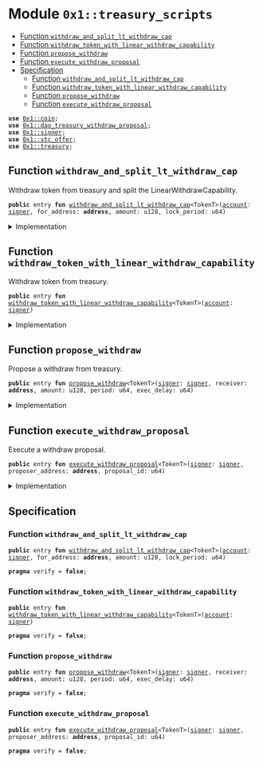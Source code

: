 
<a id="0x1_treasury_scripts"></a>

# Module `0x1::treasury_scripts`



-  [Function `withdraw_and_split_lt_withdraw_cap`](#0x1_treasury_scripts_withdraw_and_split_lt_withdraw_cap)
-  [Function `withdraw_token_with_linear_withdraw_capability`](#0x1_treasury_scripts_withdraw_token_with_linear_withdraw_capability)
-  [Function `propose_withdraw`](#0x1_treasury_scripts_propose_withdraw)
-  [Function `execute_withdraw_proposal`](#0x1_treasury_scripts_execute_withdraw_proposal)
-  [Specification](#@Specification_0)
    -  [Function `withdraw_and_split_lt_withdraw_cap`](#@Specification_0_withdraw_and_split_lt_withdraw_cap)
    -  [Function `withdraw_token_with_linear_withdraw_capability`](#@Specification_0_withdraw_token_with_linear_withdraw_capability)
    -  [Function `propose_withdraw`](#@Specification_0_propose_withdraw)
    -  [Function `execute_withdraw_proposal`](#@Specification_0_execute_withdraw_proposal)


<pre><code><b>use</b> <a href="coin.md#0x1_coin">0x1::coin</a>;
<b>use</b> <a href="dao_treasury_withdraw_proposal.md#0x1_dao_treasury_withdraw_proposal">0x1::dao_treasury_withdraw_proposal</a>;
<b>use</b> <a href="../../move-stdlib/doc/signer.md#0x1_signer">0x1::signer</a>;
<b>use</b> <a href="stc_offer.md#0x1_stc_offer">0x1::stc_offer</a>;
<b>use</b> <a href="treasury.md#0x1_treasury">0x1::treasury</a>;
</code></pre>



<a id="0x1_treasury_scripts_withdraw_and_split_lt_withdraw_cap"></a>

## Function `withdraw_and_split_lt_withdraw_cap`

Withdraw token from treasury and split the LinearWithdrawCapability.


<pre><code><b>public</b> entry <b>fun</b> <a href="treasury_scripts.md#0x1_treasury_scripts_withdraw_and_split_lt_withdraw_cap">withdraw_and_split_lt_withdraw_cap</a>&lt;TokenT&gt;(<a href="account.md#0x1_account">account</a>: <a href="../../move-stdlib/doc/signer.md#0x1_signer">signer</a>, for_address: <b>address</b>, amount: u128, lock_period: u64)
</code></pre>



<details>
<summary>Implementation</summary>


<pre><code><b>public</b> entry <b>fun</b> <a href="treasury_scripts.md#0x1_treasury_scripts_withdraw_and_split_lt_withdraw_cap">withdraw_and_split_lt_withdraw_cap</a>&lt;TokenT&gt;(
    <a href="account.md#0x1_account">account</a>: <a href="../../move-stdlib/doc/signer.md#0x1_signer">signer</a>,
    for_address: <b>address</b>,
    amount: u128,
    lock_period: u64,
) {
    // 1. take cap: LinearWithdrawCapability&lt;TokenT&gt;
    <b>let</b> cap = <a href="treasury.md#0x1_treasury_remove_linear_withdraw_capability">treasury::remove_linear_withdraw_capability</a>&lt;TokenT&gt;(&<a href="account.md#0x1_account">account</a>);

    // 2. withdraw token and split
    <b>let</b> (tokens, new_cap) = <a href="treasury.md#0x1_treasury_split_linear_withdraw_cap">treasury::split_linear_withdraw_cap</a>(&<b>mut</b> cap, amount);

    // 3. deposit
    <a href="coin.md#0x1_coin_deposit">coin::deposit</a>(<a href="../../move-stdlib/doc/signer.md#0x1_signer_address_of">signer::address_of</a>(&<a href="account.md#0x1_account">account</a>), tokens);

    // 4. put or destroy key
    <b>if</b> (<a href="treasury.md#0x1_treasury_is_empty_linear_withdraw_capability">treasury::is_empty_linear_withdraw_capability</a>(&cap)) {
        <a href="treasury.md#0x1_treasury_destroy_linear_withdraw_capability">treasury::destroy_linear_withdraw_capability</a>(cap);
    } <b>else</b> {
        <a href="treasury.md#0x1_treasury_add_linear_withdraw_capability">treasury::add_linear_withdraw_capability</a>(&<a href="account.md#0x1_account">account</a>, cap);
    };

    // 5. offer
    <a href="stc_offer.md#0x1_stc_offer_create">stc_offer::create</a>(&<a href="account.md#0x1_account">account</a>, new_cap, for_address, lock_period);
}
</code></pre>



</details>

<a id="0x1_treasury_scripts_withdraw_token_with_linear_withdraw_capability"></a>

## Function `withdraw_token_with_linear_withdraw_capability`

Withdraw token from treasury.


<pre><code><b>public</b> entry <b>fun</b> <a href="treasury_scripts.md#0x1_treasury_scripts_withdraw_token_with_linear_withdraw_capability">withdraw_token_with_linear_withdraw_capability</a>&lt;TokenT&gt;(<a href="account.md#0x1_account">account</a>: <a href="../../move-stdlib/doc/signer.md#0x1_signer">signer</a>)
</code></pre>



<details>
<summary>Implementation</summary>


<pre><code><b>public</b> entry <b>fun</b> <a href="treasury_scripts.md#0x1_treasury_scripts_withdraw_token_with_linear_withdraw_capability">withdraw_token_with_linear_withdraw_capability</a>&lt;TokenT&gt;(<a href="account.md#0x1_account">account</a>: <a href="../../move-stdlib/doc/signer.md#0x1_signer">signer</a>) {
    // 1. take cap
    <b>let</b> cap = <a href="treasury.md#0x1_treasury_remove_linear_withdraw_capability">treasury::remove_linear_withdraw_capability</a>&lt;TokenT&gt;(&<a href="account.md#0x1_account">account</a>);

    // 2. withdraw token
    <b>let</b> tokens = <a href="treasury.md#0x1_treasury_withdraw_with_linear_capability">treasury::withdraw_with_linear_capability</a>(&<b>mut</b> cap);

    // 3. deposit
    <a href="coin.md#0x1_coin_deposit">coin::deposit</a>(<a href="../../move-stdlib/doc/signer.md#0x1_signer_address_of">signer::address_of</a>(&<a href="account.md#0x1_account">account</a>), tokens);

    // 4. put or destroy key
    <b>if</b> (<a href="treasury.md#0x1_treasury_is_empty_linear_withdraw_capability">treasury::is_empty_linear_withdraw_capability</a>(&cap)) {
        <a href="treasury.md#0x1_treasury_destroy_linear_withdraw_capability">treasury::destroy_linear_withdraw_capability</a>(cap);
    } <b>else</b> {
        <a href="treasury.md#0x1_treasury_add_linear_withdraw_capability">treasury::add_linear_withdraw_capability</a>(&<a href="account.md#0x1_account">account</a>, cap);
    };
}
</code></pre>



</details>

<a id="0x1_treasury_scripts_propose_withdraw"></a>

## Function `propose_withdraw`

Propose a withdraw from treasury.


<pre><code><b>public</b> entry <b>fun</b> <a href="treasury_scripts.md#0x1_treasury_scripts_propose_withdraw">propose_withdraw</a>&lt;TokenT&gt;(<a href="../../move-stdlib/doc/signer.md#0x1_signer">signer</a>: <a href="../../move-stdlib/doc/signer.md#0x1_signer">signer</a>, receiver: <b>address</b>, amount: u128, period: u64, exec_delay: u64)
</code></pre>



<details>
<summary>Implementation</summary>


<pre><code><b>public</b> entry <b>fun</b> <a href="treasury_scripts.md#0x1_treasury_scripts_propose_withdraw">propose_withdraw</a>&lt;TokenT&gt;(
    <a href="../../move-stdlib/doc/signer.md#0x1_signer">signer</a>: <a href="../../move-stdlib/doc/signer.md#0x1_signer">signer</a>,
    receiver: <b>address</b>,
    amount: u128,
    period: u64,
    exec_delay: u64
) {
    <a href="dao_treasury_withdraw_proposal.md#0x1_dao_treasury_withdraw_proposal_propose_withdraw">dao_treasury_withdraw_proposal::propose_withdraw</a>&lt;TokenT&gt;(&<a href="../../move-stdlib/doc/signer.md#0x1_signer">signer</a>, receiver, amount, period, exec_delay)
}
</code></pre>



</details>

<a id="0x1_treasury_scripts_execute_withdraw_proposal"></a>

## Function `execute_withdraw_proposal`

Execute a withdraw proposal.


<pre><code><b>public</b> entry <b>fun</b> <a href="treasury_scripts.md#0x1_treasury_scripts_execute_withdraw_proposal">execute_withdraw_proposal</a>&lt;TokenT&gt;(<a href="../../move-stdlib/doc/signer.md#0x1_signer">signer</a>: <a href="../../move-stdlib/doc/signer.md#0x1_signer">signer</a>, proposer_address: <b>address</b>, proposal_id: u64)
</code></pre>



<details>
<summary>Implementation</summary>


<pre><code><b>public</b> entry <b>fun</b> <a href="treasury_scripts.md#0x1_treasury_scripts_execute_withdraw_proposal">execute_withdraw_proposal</a>&lt;TokenT&gt;(<a href="../../move-stdlib/doc/signer.md#0x1_signer">signer</a>: <a href="../../move-stdlib/doc/signer.md#0x1_signer">signer</a>, proposer_address: <b>address</b>, proposal_id: u64) {
    <a href="dao_treasury_withdraw_proposal.md#0x1_dao_treasury_withdraw_proposal_execute_withdraw_proposal">dao_treasury_withdraw_proposal::execute_withdraw_proposal</a>&lt;TokenT&gt;(&<a href="../../move-stdlib/doc/signer.md#0x1_signer">signer</a>, proposer_address, proposal_id);
}
</code></pre>



</details>

<a id="@Specification_0"></a>

## Specification


<a id="@Specification_0_withdraw_and_split_lt_withdraw_cap"></a>

### Function `withdraw_and_split_lt_withdraw_cap`


<pre><code><b>public</b> entry <b>fun</b> <a href="treasury_scripts.md#0x1_treasury_scripts_withdraw_and_split_lt_withdraw_cap">withdraw_and_split_lt_withdraw_cap</a>&lt;TokenT&gt;(<a href="account.md#0x1_account">account</a>: <a href="../../move-stdlib/doc/signer.md#0x1_signer">signer</a>, for_address: <b>address</b>, amount: u128, lock_period: u64)
</code></pre>




<pre><code><b>pragma</b> verify = <b>false</b>;
</code></pre>



<a id="@Specification_0_withdraw_token_with_linear_withdraw_capability"></a>

### Function `withdraw_token_with_linear_withdraw_capability`


<pre><code><b>public</b> entry <b>fun</b> <a href="treasury_scripts.md#0x1_treasury_scripts_withdraw_token_with_linear_withdraw_capability">withdraw_token_with_linear_withdraw_capability</a>&lt;TokenT&gt;(<a href="account.md#0x1_account">account</a>: <a href="../../move-stdlib/doc/signer.md#0x1_signer">signer</a>)
</code></pre>




<pre><code><b>pragma</b> verify = <b>false</b>;
</code></pre>



<a id="@Specification_0_propose_withdraw"></a>

### Function `propose_withdraw`


<pre><code><b>public</b> entry <b>fun</b> <a href="treasury_scripts.md#0x1_treasury_scripts_propose_withdraw">propose_withdraw</a>&lt;TokenT&gt;(<a href="../../move-stdlib/doc/signer.md#0x1_signer">signer</a>: <a href="../../move-stdlib/doc/signer.md#0x1_signer">signer</a>, receiver: <b>address</b>, amount: u128, period: u64, exec_delay: u64)
</code></pre>




<pre><code><b>pragma</b> verify = <b>false</b>;
</code></pre>



<a id="@Specification_0_execute_withdraw_proposal"></a>

### Function `execute_withdraw_proposal`


<pre><code><b>public</b> entry <b>fun</b> <a href="treasury_scripts.md#0x1_treasury_scripts_execute_withdraw_proposal">execute_withdraw_proposal</a>&lt;TokenT&gt;(<a href="../../move-stdlib/doc/signer.md#0x1_signer">signer</a>: <a href="../../move-stdlib/doc/signer.md#0x1_signer">signer</a>, proposer_address: <b>address</b>, proposal_id: u64)
</code></pre>




<pre><code><b>pragma</b> verify = <b>false</b>;
</code></pre>


[move-book]: https://starcoin.dev/move/book/SUMMARY
